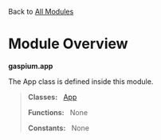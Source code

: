 Back to [All Modules](https://github.com/pyrustic/gaspium/blob/master/docs/modules/README.md#readme)

# Module Overview

**gaspium.app**
 
The App class is defined inside this module.

> **Classes:** &nbsp; [App](https://github.com/pyrustic/gaspium/blob/master/docs/modules/content/gaspium.app/content/classes/App.md#class-app)
>
> **Functions:** &nbsp; None
>
> **Constants:** &nbsp; None

